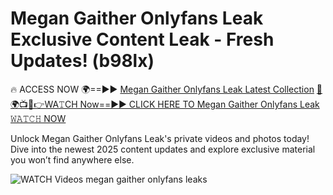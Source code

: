 # Megan Gaither Onlyfans Leak Exclusive Content Leak - Fresh Updates! (b98lx)

🔥 ACCESS NOW 🌍==►► <a href="https://tinyurl.com/3fjeunct" rel="nofollow">Megan Gaither Onlyfans Leak Latest Collection</a></h3>
[🔴🌍📺📱👉WA𝚃CH Now==►► CLICK HERE TO Megan Gaither Onlyfans Leak 𝚆𝙰𝚃𝙲𝙷 NOW](https://tinyurl.com/3fjeunct)

Unlock Megan Gaither Onlyfans Leak's private videos and photos today! Dive into the newest 2025 content updates and explore exclusive material you won’t find anywhere else.


<a href="https://tinyurl.com/3fjeunct" rel="nofollow" data-target="animated-image.originalLink"><img src="https://camo.githubusercontent.com/8a4f000d20f83aca3bf7ec5f350d767afa0574a8a352519fd8cfa583a6f93a33/68747470733a2f2f692e696d6775722e636f6d2f644a486b345a712e676966" alt="WATCH Videos" data-canonical-src="https://i.imgur.com/dJHk4Zq.gif" style="max-width: 100%; display: inline-block;" data-target="animated-image.originalImage"></a>
megan gaither onlyfans leaks